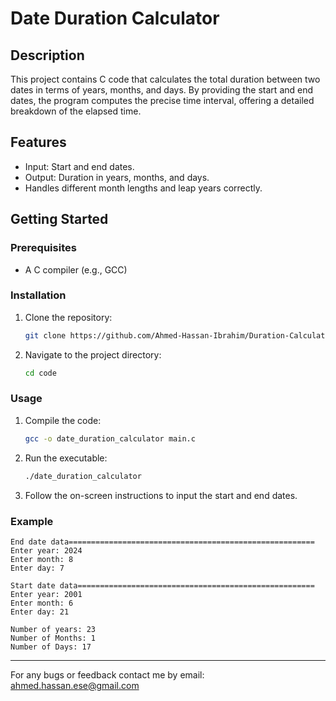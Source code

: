 # Date Duration Calculator

## Description
This project contains C code that calculates the total duration between two dates in terms of years, months, and days. By providing the start and end dates, the program computes the precise time interval, offering a detailed breakdown of the elapsed time.

## Features
- Input: Start and end dates.
- Output: Duration in years, months, and days.
- Handles different month lengths and leap years correctly.

## Getting Started

### Prerequisites
- A C compiler (e.g., GCC)

### Installation
1. Clone the repository:
    ```sh
    git clone https://github.com/Ahmed-Hassan-Ibrahim/Duration-Calculator.git
    ```
2. Navigate to the project directory:
    ```sh
    cd code
    ```

### Usage
1. Compile the code:
    ```sh
    gcc -o date_duration_calculator main.c
    ```
2. Run the executable:
    ```sh
    ./date_duration_calculator
    ```
3. Follow the on-screen instructions to input the start and end dates.

### Example
```
End date data=======================================================
Enter year: 2024
Enter month: 8
Enter day: 7

Start date data=====================================================
Enter year: 2001
Enter month: 6
Enter day: 21

Number of years: 23
Number of Months: 1
Number of Days: 17
```
---
For any bugs or feedback contact me by email: ahmed.hassan.ese@gmail.com
